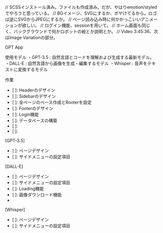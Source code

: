 // SCSSインストール済み。ファイルも作成済み。だが、やはりemotion/styledでやろうと思っている。
// BGイメージ、SVGにするか、ボヤけてるから。ロゴは逆にSVGからJPEGにするか。
// ページ読み込み時に何かかっこいいアニメーションが欲しい。
// ログイン機能、sessionを用いて。
// ホーム画面も同じく、バックグラウンドで何かロボットの絵とか説明とか。
// Video 3:45:36、次はImage Variationの部分。

GPT App

使用モデル
	・GPT-3.5 : 自然言語とコードを理解および生成する最新モデル。
	・DALL-E : 自然言語から画像を生成・編集するモデル
	・Whisper : 音声をテキストに変換するモデル
	<!-- ・Embeddings : 埋め込み (ベクトル表現) を生成するモデル -->
	<!-- ・Codex : コードを理解および生成するモデル -->
	<!-- ・Moderation : センシティブおよび 安全でない文章を検出するモデル -->


作業
- [ ]: Headerのデザイン
- [ ]: Sidebarのデザイン
- [ ]: 全ページのベース作成とRooterを設定
- [ ]: Footerのデザイン
- [ ]: Login機能
- [ ]: データベースの構築
- [ ]:
- [ ]:


[GPT-3.5]
- [ ]: ページデザイン
- [ ]: サイドメニューの設定項目


[DALL-E]
- [ ]: ページデザイン
- [ ]: サイドメニューの設定項目
- [ ]: Loading機能
- [ ]: 画像ダウンロード機能
- 


[Whisper]
- [ ]: ページデザイン
- [ ]: サイドメニューの設定項目
